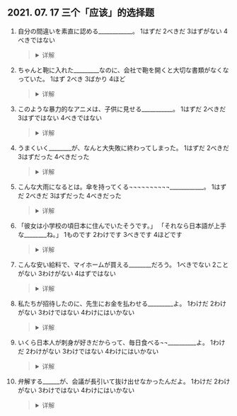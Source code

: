 ## 2021. 07. 17 三个「应该」的选择题
1. 自分の間違いを素直に認める____________。
1はずだ
2べきだ
3はずがない
4べきではない
    ><details>
    ><summary>
    >详解</summary>
    >
    >**答案**：2
    **解析**：
    </details>

2. ちゃんと鞄に入れた_________なのに、会社で鞄を開くと大切な書類がなくなっていた。
1はず
2べき
3ばかり
4ほど
    ><details>
    ><summary>
    >详解</summary>
    >
    >**答案**：1
    **解析**：
    </details>

3. このような暴力的なアニメは、子供に見せる___________。
1はずだ
2べきだ
3はずではない
4べきではない
    ><details>
    ><summary>
    >详解</summary>
    >
    >**答案**：4
    **解析**：
    </details>

4. うまくいく________が、なんと大失敗に終わってしまった。
1はずだ
2べきだ
3はずだった
4べきだった
    ><details>
    ><summary>
    >详解</summary>
    >
    >**答案**：3
    **解析**：
    </details>

5. こんな大雨になるとは。傘を持ってくる¬¬¬¬¬¬¬¬¬¬____________。
1はずだ
2べきだ
3はずだった
4べきだった
    ><details>
    ><summary>
    >详解</summary>
    >
    >**答案**：4
    **解析**：
    </details>

6. 「彼女は小学校の頃日本に住んでいたそうです。」
「それなら日本語が上手な________ね。」
1ものです
2わけです
3べきです
4ほどです
    ><details>
    ><summary>
    >详解</summary>
    >
    >**答案**：2
    **解析**：
    </details>

7. こんな安い給料で、マイホームが買える________だろう。
1べきでない
2ことがない
3わけがない
4はずではない
    ><details>
    ><summary>
    >详解</summary>
    >
    >**答案**：3
    **解析**：
    </details>

8. 私たちが招待したのに、先生にお金を払わせる_________よ。
1わけだ
2わけがない
3わけではない
4わけにはいかない
    ><details>
    ><summary>
    >详解</summary>
    >
    >**答案**：2
    **解析**：
    </details>

9. いくら日本人が刺身が好きだからって、毎日食べる¬¬__________よ。
1わけだ
2わけがない
3わけではない
4わけにはいかない
    ><details>
    ><summary>
    >详解</summary>
    >
    >**答案**：3
    **解析**：
    </details>

10. 弁解する______が、会議が長引いて抜け出せなかったんだよ。
1わけだ
2わけがない
3わけではない
4わけにはいかない
    ><details>
    ><summary>
    >详解</summary>
    >
    >**答案**：3
    **解析**：
    </details>

